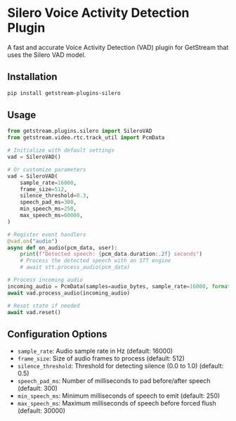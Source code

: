 # Silero Voice Activity Detection Plugin

A fast and accurate Voice Activity Detection (VAD) plugin for GetStream that uses the Silero VAD model.

## Installation

```bash
pip install getstream-plugins-silero
```

## Usage

```python
from getstream.plugins.silero import SileroVAD
from getstream.video.rtc.track_util import PcmData

# Initialize with default settings
vad = SileroVAD()

# Or customize parameters
vad = SileroVAD(
    sample_rate=16000,
    frame_size=512,
    silence_threshold=0.3,
    speech_pad_ms=300,
    min_speech_ms=250,
    max_speech_ms=60000,
)

# Register event handlers
@vad.on("audio")
async def on_audio(pcm_data, user):
    print(f"Detected speech: {pcm_data.duration:.2f} seconds")
    # Process the detected speech with an STT engine
    # await stt.process_audio(pcm_data)

# Process incoming audio
incoming_audio = PcmData(samples=audio_bytes, sample_rate=16000, format="s16")
await vad.process_audio(incoming_audio)

# Reset state if needed
await vad.reset()
```

## Configuration Options

- `sample_rate`: Audio sample rate in Hz (default: 16000)
- `frame_size`: Size of audio frames to process (default: 512)
- `silence_threshold`: Threshold for detecting silence (0.0 to 1.0) (default: 0.5)
- `speech_pad_ms`: Number of milliseconds to pad before/after speech (default: 300)
- `min_speech_ms`: Minimum milliseconds of speech to emit (default: 250)
- `max_speech_ms`: Maximum milliseconds of speech before forced flush (default: 30000)
